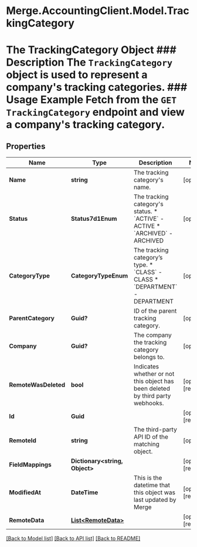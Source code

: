 # Merge.AccountingClient.Model.TrackingCategory
# The TrackingCategory Object ### Description The `TrackingCategory` object is used to represent a company's tracking categories.  ### Usage Example Fetch from the `GET TrackingCategory` endpoint and view a company's tracking category.

## Properties

Name | Type | Description | Notes
------------ | ------------- | ------------- | -------------
**Name** | **string** | The tracking category&#39;s name. | [optional] 
**Status** | **Status7d1Enum** | The tracking category&#39;s status.  * &#x60;ACTIVE&#x60; - ACTIVE * &#x60;ARCHIVED&#x60; - ARCHIVED | [optional] 
**CategoryType** | **CategoryTypeEnum** | The tracking category’s type.  * &#x60;CLASS&#x60; - CLASS * &#x60;DEPARTMENT&#x60; - DEPARTMENT | [optional] 
**ParentCategory** | **Guid?** | ID of the parent tracking category. | [optional] 
**Company** | **Guid?** | The company the tracking category belongs to. | [optional] 
**RemoteWasDeleted** | **bool** | Indicates whether or not this object has been deleted by third party webhooks. | [optional] [readonly] 
**Id** | **Guid** |  | [optional] [readonly] 
**RemoteId** | **string** | The third-party API ID of the matching object. | [optional] 
**FieldMappings** | **Dictionary&lt;string, Object&gt;** |  | [optional] [readonly] 
**ModifiedAt** | **DateTime** | This is the datetime that this object was last updated by Merge | [optional] [readonly] 
**RemoteData** | [**List&lt;RemoteData&gt;**](RemoteData.md) |  | [optional] [readonly] 

[[Back to Model list]](../README.md#documentation-for-models) [[Back to API list]](../README.md#documentation-for-api-endpoints) [[Back to README]](../README.md)

